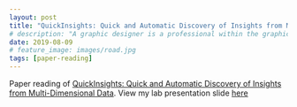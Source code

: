 ```yaml
---
layout: post
title: "QuickInsights: Quick and Automatic Discovery of Insights from Multi-Dimensional Data"
# description: "A graphic designer is a professional within the graphic design and graphic arts industry."
date: 2019-08-09
# feature_image: images/road.jpg
tags: [paper-reading]
---
```


Paper reading of [QuickInsights: Quick and Automatic Discovery of Insights from Multi-Dimensional Data](https://www.microsoft.com/en-us/research/uploads/prod/2019/05/QuickInsights-camera-ready-final.pdf). View my lab presentation slide [here](https://docs.google.com/presentation/d/134QSYR4Ww75Am26Hpd_nXo6S667r_svLSP5WWqF64RU/edit?usp=sharing)
<!--more-->
